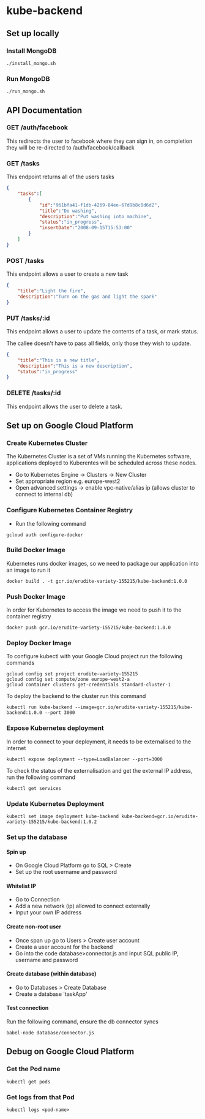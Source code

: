# kube-backend

## Set up locally

### Install MongoDB
```
./install_mongo.sh
```

### Run MongoDB
```
./run_mongo.sh
```

## API Documentation

### GET /auth/facebook
This redirects the user to facebook where they can sign in, on completion they will be re-directed to /auth/facebook/callback

### GET /tasks
This endpoint returns all of the users tasks
```json
{
    "tasks":[
        {
            "id":"961bfa41-f1db-4269-84ee-67d9b8c0d6d2",
            "title":"Do washing",
            "description":"Put washing into machine",
            "status":"in_progress",
            "insertDate":"2008-09-15T15:53:00"
        }
    ]
}
```

### POST /tasks
This endpoint allows a user to create a new task
```json
{
    "title":"Light the fire",
    "description":"Turn on the gas and light the spark"
}
```

### PUT /tasks/:id
This endpoint allows a user to update the contents of a task, or mark status.

The callee doesn't have to pass all fields, only those they wish to update.
```json
{
    "title":"This is a new title",
    "description":"This is a new description",
    "status":"in_progress"
}
```

### DELETE /tasks/:id
This endpoint allows the user to delete a task.

## Set up on Google Cloud Platform

### Create Kubernetes Cluster
The Kubernetes Cluster is a set of VMs running the Kubernetes software, applications deployed to Kuberentes will be scheduled across these nodes.

- Go to Kubernetes Engine -> Clusters -> New Cluster
- Set appropriate region e.g. europe-west2
- Open advanced settings -> enable vpc-native/alias ip (allows cluster to connect to internal db)

### Configure Kubernetes Container Registry

- Run the following command
```$xslt
gcloud auth configure-docker
```
### Build Docker Image
Kubernetes runs docker images, so we need to package our application into an image to run it

```$xslt
docker build . -t gcr.io/erudite-variety-155215/kube-backend:1.0.0
```

### Push Docker Image
In order for Kubernetes to access the image we need to push it to the container registry

```$xslt
docker push gcr.io/erudite-variety-155215/kube-backend:1.0.0
```

### Deploy Docker Image
To configure kubectl with your Google Cloud project run the following commands
```$xslt
gcloud config set project erudite-variety-155215
gcloud config set compute/zone europe-west2-a
gcloud container clusters get-credentials standard-cluster-1
```

To deploy the backend to the cluster run this command

```$xslt
kubectl run kube-backend --image=gcr.io/erudite-variety-155215/kube-backend:1.0.0 --port 3000
```

### Expose Kubernetes deployment
In order to connect to your deployment, it needs to be externalised to the internet

```$xslt
kubectl expose deployment --type=LoadBalancer --port=3000
```

To check the status of the externalisation and get the external IP address, run the following command

```$xslt
kubectl get services
```

### Update Kubernetes Deployment
```
kubectl set image deployment kube-backend kube-backend=gcr.io/erudite-variety-155215/kube-backend:1.0.2
```

### Set up the database

#### Spin up
- On Google Cloud Platform go to SQL > Create
- Set up the root username and password

#### Whitelist IP
- Go to Connection
- Add a new network (ip) allowed to connect externally
- Input your own IP address

#### Create non-root user
- Once span up go to Users > Create user account
- Create a user account for the backend
- Go into the code database>connector.js and input SQL public IP, username and password

#### Create database (within database)
- Go to Databases > Create Database
- Create a database 'taskApp'

#### Test connection
Run the following command, ensure the db connector syncs
```
babel-node database/connector.js
```

## Debug on Google Cloud Platform

### Get the Pod name

```$xslt
kubectl get pods
```

### Get logs from that Pod

```$xslt
kubectl logs <pod-name>
```


